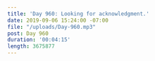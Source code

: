 ```yaml
---
title: 'Day 960: Looking for acknowledgment.'
date: 2019-09-06 15:24:00 -07:00
file: "/uploads/Day-960.mp3"
post: Day 960
duration: '00:04:15'
length: 3675877
---
```


